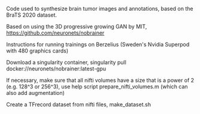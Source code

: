 Code used to synthesize brain tumor images and annotations, based on the BraTS 2020 dataset.

Based on using the 3D progressive growing GAN by MIT, https://github.com/neuronets/nobrainer

Instructions for running trainings on Berzelius (Sweden's Nvidia Superpod with 480 graphics cards)

Download a singularity container, singularity pull docker://neuronets/nobrainer:latest-gpu

If necessary, make sure that all nifti volumes have a size that is a power of 2 (e.g. 128^3 or 256^3), use help script prepare_nifti_volumes.m (which can also add augmentation)

Create a TFrecord dataset from nifti files, make_dataset.sh 

